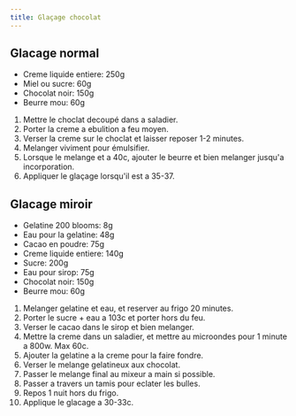 ```yaml
---
title: Glaçage chocolat
---
```


## Glacage normal

- Creme liquide entiere: 250g
- Miel ou sucre: 60g
- Chocolat noir: 150g
- Beurre mou: 60g

1. Mettre le choclat decoupé dans a saladier.
1. Porter la creme a ebulition a feu moyen.
1. Verser la creme sur le choclat et laisser reposer 1-2 minutes.
1. Melanger viviment pour émulsifier.
1. Lorsque le melange et a 40c, ajouter le beurre et bien melanger jusqu'a incorporation.
1. Appliquer le glaçage lorsqu'il est a 35-37.

## Glacage miroir

- Gelatine 200 blooms: 8g
- Eau pour la gelatine: 48g
- Cacao en poudre: 75g
- Creme liquide entiere: 140g
- Sucre: 200g
- Eau pour sirop: 75g
- Chocolat noir: 150g
- Beurre mou: 60g


1. Melanger gelatine et eau, et reserver au frigo 20 minutes.
1. Porter le sucre + eau a 103c et porter hors du feu.
1. Verser le cacao dans le sirop et bien melanger.
1. Mettre la creme dans un saladier, et mettre au microondes pour 1 minute a 800w. Max 60c.
1. Ajouter la gelatine a la creme pour la faire fondre.
1. Verser le melange gelatineux aux chocolat.
1. Passer le melange final au mixeur a main si possible.
1. Passer a travers un tamis pour eclater les bulles.
1. Repos 1 nuit hors du frigo.
1. Applique le glacage a 30-33c.
